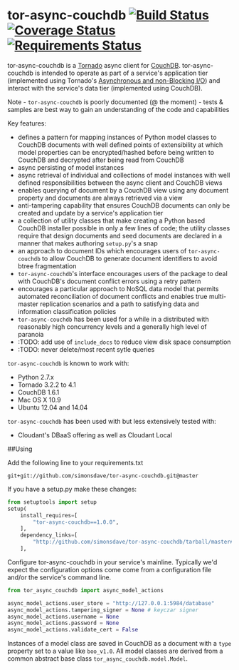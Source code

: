 # tor-async-couchdb [![Build Status](https://travis-ci.org/simonsdave/tor-async-couchdb.svg)](https://travis-ci.org/simonsdave/tor-async-couchdb) [![Coverage Status](https://coveralls.io/repos/simonsdave/tor-async-couchdb/badge.svg)](https://coveralls.io/r/simonsdave/tor-async-couchdb) [![Requirements Status](https://requires.io/github/simonsdave/tor-async-couchdb/requirements.svg?branch=master)](https://requires.io/github/simonsdave/tor-async-couchdb/requirements/?branch=master)

tor-async-couchdb is a [Tornado](http://www.tornadoweb.org/en/stable/)
async client for [CouchDB](http://couchdb.apache.org/).
tor-async-couchdb is intended to operate as part of a service's application
tier (implemented using Tornado's [Asynchronous and non-Blocking I/O](http://tornado.readthedocs.org/en/latest/guide/async.html))
and interact with the service's data tier (implemented using CouchDB).

Note - ```tor-async-couchdb``` is poorly documented (@ the moment) - tests &
samples are best way to gain an understanding of the code and capabilities

Key features:

* defines a pattern for mapping instances of Python
model classes to CouchDB documents with well defined
points of extensibility at which model properties can
be encrypted/hashed before being written to CouchDB and
decrypted after being read from CouchDB
* async persisting of model instances
* async retrieval of individual and collections of
model instances with well defined responsibilities
between the async client and CouchDB views
* enables querying of document by a CouchDB view using
any document property and documents are always retrieved
via a view
* anti-tampering capability that ensures CouchDB documents
can only be created and update by a service's application
tier
* a collection of utility classes that make creating a
Python based CouchDB installer possible in only a few lines
of code; the utility classes require that design documents
and seed documents are declared in a manner that makes
authoring ```setup.py```'s a snap
* an approach to document IDs which encourages users
of ```tor-async-couchdb``` to allow CouchDB to generate
document identifiers to avoid btree fragmentation
* ```tor-async-couchdb```'s interface encourages users
of the package to deal with CouchDB's document conflict
errors using a retry pattern
* encourages a particular approach to NoSQL data model that permits
automated reconciliation of document conflicts and enables true
multi-master replication scenarios and a path to satisfying
data and information classification policies
* ```tor-async-couchdb``` has been used for a while in
a distributed with reasonably high concurrency levels and
a generally high level of paranoia
* :TODO: add use of ```include_docs``` to reduce view disk
space consumption
* :TODO: never delete/most recent sytle queries

```tor-async-couchdb``` is known to work with:

* Python 2.7.x
* Tornado 3.2.2 to 4.1
* CouchDB 1.6.1
* Mac OS X 10.9
* Ubuntu 12.04 and 14.04

```tor-async-couchdb``` has been used with but less extensively tested with:

* Cloudant's DBaaS offering as well as Cloudant Local

##Using

Add the following line to your requirements.txt
```
git+git://github.com/simonsdave/tor-async-couchdb.git@master
```

If you have a setup.py make these changes:
```python
from setuptools import setup
setup(
    install_requires=[
        "tor-async-couchdb==1.0.0",
    ],
    dependency_links=[
        "http://github.com/simonsdave/tor-async-couchdb/tarball/master#egg=tor-async-couchdb-1.0.0",
    ],
```

Configure tor-async-couchdb in your service's mainline.
Typically we'd expect the configuration options come come
from a configuration file and/or the service's command line.
```python
from tor_async_couchdb import async_model_actions

async_model_actions.user_store = "http://127.0.0.1:5984/database"
async_model_actions.tampering_signer = None # keyczar signer
async_model_actions.username = None
async_model_actions.password = None
async_model_actions.validate_cert = False
```

Instances of a model class are saved in CouchDB as a document with
a ```type``` property set to a value like ```boo_v1.0```.
All model classes are derived from a common abstract base class
```tor_async_couchdb.model.Model```.
